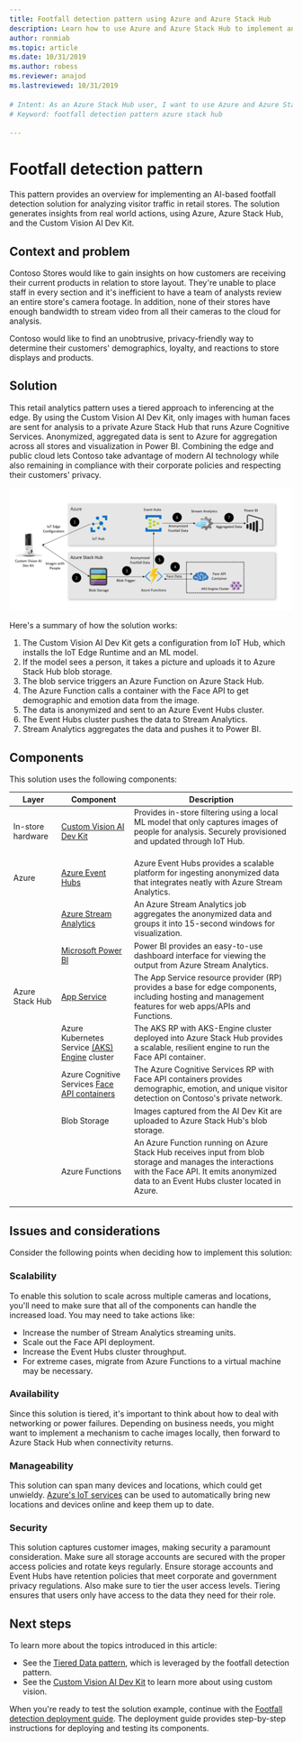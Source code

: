 ```yaml
---
title: Footfall detection pattern using Azure and Azure Stack Hub
description: Learn how to use Azure and Azure Stack Hub to implement an AI-based footfall detection solution for analyzing retail store traffic.
author: ronmiab 
ms.topic: article
ms.date: 10/31/2019
ms.author: robess
ms.reviewer: anajod
ms.lastreviewed: 10/31/2019

# Intent: As an Azure Stack Hub user, I want to use Azure and Azure Stack Hub to implement an AI-based footfall detection pattern for analyzing retail store traffic.
# Keyword: footfall detection pattern azure stack hub

---
```


# Footfall detection pattern

This pattern provides an overview for implementing an AI-based footfall detection solution for analyzing visitor traffic in retail stores. The solution generates insights from real world actions, using Azure, Azure Stack Hub, and the Custom Vision AI Dev Kit.

## Context and problem

Contoso Stores would like to gain insights on how customers are receiving their current products in relation to store layout. They're unable to place staff in every section and it's inefficient to have a team of analysts review an entire store's camera footage. In addition, none of their stores have enough bandwidth to stream video from all their cameras to the cloud for analysis.

Contoso would like to find an unobtrusive, privacy-friendly way to determine their customers' demographics, loyalty, and reactions to store displays and products.

## Solution

This retail analytics pattern uses a tiered approach to inferencing at the edge. By using the Custom Vision AI Dev Kit, only images with human faces are sent for analysis to a private Azure Stack Hub that runs Azure Cognitive Services. Anonymized, aggregated data is sent to Azure for aggregation across all stores and visualization in Power BI. Combining the edge and public cloud lets Contoso take advantage of modern AI technology while also remaining in compliance with their corporate policies and respecting their customers' privacy.

[![Footfall detection pattern solution](media/pattern-retail-footfall-detection/solution-architecture.png)](media/pattern-retail-footfall-detection/solution-architecture.png)

Here's a summary of how the solution works:

1. The Custom Vision AI Dev Kit gets a configuration from IoT Hub, which installs the IoT Edge Runtime and an ML model.
2. If the model sees a person, it takes a picture and uploads it to Azure Stack Hub blob storage.
3. The blob service triggers an Azure Function on Azure Stack Hub.
4. The Azure Function calls a container with the Face API to get demographic and emotion data from the image.
5. The data is anonymized and sent to an Azure Event Hubs cluster.
6. The Event Hubs cluster pushes the data to Stream Analytics.
7. Stream Analytics aggregates the data and pushes it to Power BI.

## Components

This solution uses the following components:

| Layer | Component | Description |
|----------|-----------|-------------|
| In-store hardware | [Custom Vision AI Dev Kit](https://azure.github.io/Vision-AI-DevKit-Pages/) | Provides in-store filtering using a local ML model that only captures images of people for analysis. Securely provisioned and updated through IoT Hub.<br><br>|
| Azure | [Azure Event Hubs](/azure/event-hubs/) | Azure Event Hubs provides a scalable platform for ingesting anonymized data that integrates neatly with Azure Stream Analytics. |
|  | [Azure Stream Analytics](/azure/stream-analytics/) | An Azure Stream Analytics job aggregates the anonymized data and groups it into 15-second windows for visualization. |
|  | [Microsoft Power BI](https://powerbi.microsoft.com/) | Power BI provides an easy-to-use dashboard interface for viewing the output from Azure Stream Analytics. |
| Azure Stack Hub | [App Service](/azure-stack/operator/azure-stack-app-service-overview) | The App Service resource provider (RP) provides a base for edge components, including hosting and management features for web apps/APIs and Functions. |
| | Azure Kubernetes Service [(AKS) Engine](https://github.com/Azure/aks-engine) cluster | The AKS RP with AKS-Engine cluster deployed into Azure Stack Hub provides a scalable, resilient engine to run the Face API container. |
| | Azure Cognitive Services [Face API containers](/azure/cognitive-services/face/face-how-to-install-containers)| The Azure Cognitive Services RP with Face API containers provides demographic, emotion, and unique visitor detection on Contoso's private network. |
| | Blob Storage | Images captured from the AI Dev Kit are uploaded to Azure Stack Hub's blob storage. |
| | Azure Functions | An Azure Function running on Azure Stack Hub receives input from blob storage and manages the interactions with the Face API. It emits anonymized data to an Event Hubs cluster located in Azure.<br><br>|

## Issues and considerations

Consider the following points when deciding how to implement this solution:

### Scalability

To enable this solution to scale across multiple cameras and locations, you'll need to make sure that all of the components can handle the increased load. You may need to take actions like:

- Increase the number of Stream Analytics streaming units.
- Scale out the Face API deployment.
- Increase the Event Hubs cluster throughput.
- For extreme cases, migrate from Azure Functions to a virtual machine may be necessary.

### Availability

Since this solution is tiered, it's important to think about how to deal with networking or power failures. Depending on business needs, you might want to implement a mechanism to cache images locally, then forward to Azure Stack Hub when connectivity returns.

### Manageability

This solution can span many devices and locations, which could get unwieldy. [Azure's IoT services](/azure/iot-fundamentals/) can be used to automatically bring new locations and devices online and keep them up to date.

### Security

This solution captures customer images, making security a paramount consideration. Make sure all storage accounts are secured with the proper access policies and rotate keys regularly. Ensure storage accounts and Event Hubs have retention policies that meet corporate and government privacy regulations. Also make sure to tier the user access levels. Tiering ensures that users only have access to the data they need for their role.

## Next steps

To learn more about the topics introduced in this article:

- See the [Tiered Data pattern](https://aka.ms/tiereddatadeploy), which is leveraged by the footfall detection pattern.
- See the [Custom Vision AI Dev Kit](https://azure.github.io/Vision-AI-DevKit-Pages/) to learn more about using custom vision. 

When you're ready to test the solution example, continue with the [Footfall detection deployment guide](/azure/architecture/hybrid/deployments/solution-deployment-guide-retail-footfall-detection?toc=/hybrid/app-solutions/toc.json&bc=/hybrid/breadcrumb/toc.json). The deployment guide provides step-by-step instructions for deploying and testing its components.